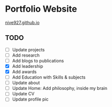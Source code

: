# Portfolio Website

[nive927.github.io](https://nive927.github.io)

## TODO

- [ ] Update projects
- [ ] Add research
- [ ] Add blogs to publications
- [X] Add leadership
- [X] Add awards
- [ ] Add Education with Skills & subjects
- [ ] Update about
- [ ] Update Home: Add philosophy, inside my brain
- [ ] Update CV
- [ ] Update profile pic
